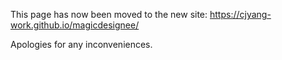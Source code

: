 This page has now been moved to the new site: https://cjyang-work.github.io/magicdesignee/  

Apologies for any inconveniences.
